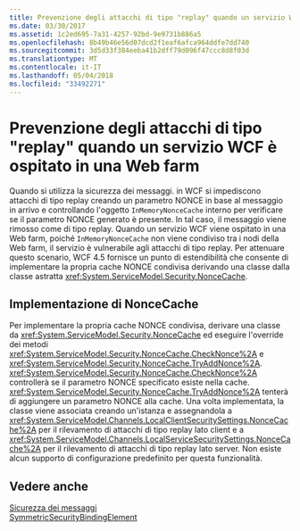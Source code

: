 ```yaml
---
title: Prevenzione degli attacchi di tipo "replay" quando un servizio WCF è ospitato in una Web farm
ms.date: 03/30/2017
ms.assetid: 1c2ed695-7a31-4257-92bd-9e9731b886a5
ms.openlocfilehash: 8b49b46e56d07dcd2f1eaf6afca964ddfe7dd740
ms.sourcegitcommit: 3d5d33f384eeba41b2dff79d096f47ccc8d8f03d
ms.translationtype: MT
ms.contentlocale: it-IT
ms.lasthandoff: 05/04/2018
ms.locfileid: "33492271"
---
```

# <a name="preventing-replay-attacks-when-a-wcf-service-is-hosted-in-a-web-farm"></a>Prevenzione degli attacchi di tipo "replay" quando un servizio WCF è ospitato in una Web farm
Quando si utilizza la sicurezza dei messaggi. in WCF si impediscono attacchi di tipo replay creando un parametro NONCE in base al messaggio in arrivo e controllando l'oggetto `InMemoryNonceCache` interno per verificare se il parametro NONCE generato è presente. In tal caso, il messaggio viene rimosso come di tipo replay. Quando un servizio WCF viene ospitato in una Web farm, poiché `InMemoryNonceCache` non viene condiviso tra i nodi della Web farm, il servizio è vulnerabile agli attacchi di tipo replay.  Per attenuare questo scenario, WCF 4.5 fornisce un punto di estendibilità che consente di implementare la propria cache NONCE condivisa derivando una classe dalla classe astratta <xref:System.ServiceModel.Security.NonceCache>.  
  
## <a name="noncecache-implementation"></a>Implementazione di NonceCache  
 Per implementare la propria cache NONCE condivisa, derivare una classe da <xref:System.ServiceModel.Security.NonceCache> ed eseguire l'override dei metodi <xref:System.ServiceModel.Security.NonceCache.CheckNonce%2A> e <xref:System.ServiceModel.Security.NonceCache.TryAddNonce%2A>. <xref:System.ServiceModel.Security.NonceCache.CheckNonce%2A> controllerà se il parametro NONCE specificato esiste nella cache. <xref:System.ServiceModel.Security.NonceCache.TryAddNonce%2A> tenterà di aggiungere un parametro NONCE alla cache. Una volta implementata, la classe viene associata creando un'istanza e assegnandola a <xref:System.ServiceModel.Channels.LocalClientSecuritySettings.NonceCache%2A> per il rilevamento di attacchi di tipo replay lato client e a <xref:System.ServiceModel.Channels.LocalServiceSecuritySettings.NonceCache%2A> per il rilevamento di attacchi di tipo replay lato server. Non esiste alcun supporto di configurazione predefinito per questa funzionalità.  
  
## <a name="see-also"></a>Vedere anche  
 [Sicurezza dei messaggi](../../../../docs/framework/wcf/feature-details/message-security-in-wcf.md)  
 [SymmetricSecurityBindingElement](../../../../docs/framework/wcf/diagnostics/wmi/symmetricsecuritybindingelement.md)
